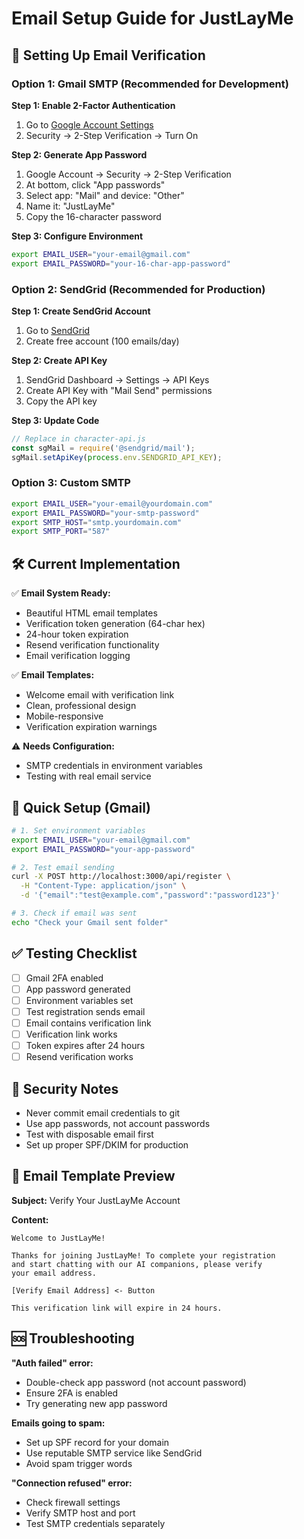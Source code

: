 # Email Setup Guide for JustLayMe

## 📧 Setting Up Email Verification

### Option 1: Gmail SMTP (Recommended for Development)

**Step 1: Enable 2-Factor Authentication**
1. Go to [Google Account Settings](https://myaccount.google.com/)
2. Security → 2-Step Verification → Turn On

**Step 2: Generate App Password**
1. Google Account → Security → 2-Step Verification
2. At bottom, click "App passwords"
3. Select app: "Mail" and device: "Other"
4. Name it: "JustLayMe"
5. Copy the 16-character password

**Step 3: Configure Environment**
```bash
export EMAIL_USER="your-email@gmail.com"
export EMAIL_PASSWORD="your-16-char-app-password"
```

### Option 2: SendGrid (Recommended for Production)

**Step 1: Create SendGrid Account**
1. Go to [SendGrid](https://sendgrid.com/)
2. Create free account (100 emails/day)

**Step 2: Create API Key**
1. SendGrid Dashboard → Settings → API Keys
2. Create API Key with "Mail Send" permissions
3. Copy the API key

**Step 3: Update Code**
```javascript
// Replace in character-api.js
const sgMail = require('@sendgrid/mail');
sgMail.setApiKey(process.env.SENDGRID_API_KEY);
```

### Option 3: Custom SMTP

```bash
export EMAIL_USER="your-email@yourdomain.com"
export EMAIL_PASSWORD="your-smtp-password"
export SMTP_HOST="smtp.yourdomain.com"
export SMTP_PORT="587"
```

## 🛠️ Current Implementation

✅ **Email System Ready:**
- Beautiful HTML email templates
- Verification token generation (64-char hex)
- 24-hour token expiration
- Resend verification functionality
- Email verification logging

✅ **Email Templates:**
- Welcome email with verification link
- Clean, professional design
- Mobile-responsive
- Verification expiration warnings

⚠️ **Needs Configuration:**
- SMTP credentials in environment variables
- Testing with real email service

## 🔧 Quick Setup (Gmail)

```bash
# 1. Set environment variables
export EMAIL_USER="your-email@gmail.com"
export EMAIL_PASSWORD="your-app-password"

# 2. Test email sending
curl -X POST http://localhost:3000/api/register \
  -H "Content-Type: application/json" \
  -d '{"email":"test@example.com","password":"password123"}'

# 3. Check if email was sent
echo "Check your Gmail sent folder"
```

## ✅ Testing Checklist

- [ ] Gmail 2FA enabled
- [ ] App password generated
- [ ] Environment variables set
- [ ] Test registration sends email
- [ ] Email contains verification link
- [ ] Verification link works
- [ ] Token expires after 24 hours
- [ ] Resend verification works

## 🚨 Security Notes

- Never commit email credentials to git
- Use app passwords, not account passwords
- Test with disposable email first
- Set up proper SPF/DKIM for production

## 📝 Email Template Preview

**Subject:** Verify Your JustLayMe Account

**Content:**
```
Welcome to JustLayMe!

Thanks for joining JustLayMe! To complete your registration 
and start chatting with our AI companions, please verify 
your email address.

[Verify Email Address] <- Button

This verification link will expire in 24 hours.
```

## 🆘 Troubleshooting

**"Auth failed" error:**
- Double-check app password (not account password)
- Ensure 2FA is enabled
- Try generating new app password

**Emails going to spam:**
- Set up SPF record for your domain
- Use reputable SMTP service like SendGrid
- Avoid spam trigger words

**"Connection refused" error:**
- Check firewall settings
- Verify SMTP host and port
- Test SMTP credentials separately